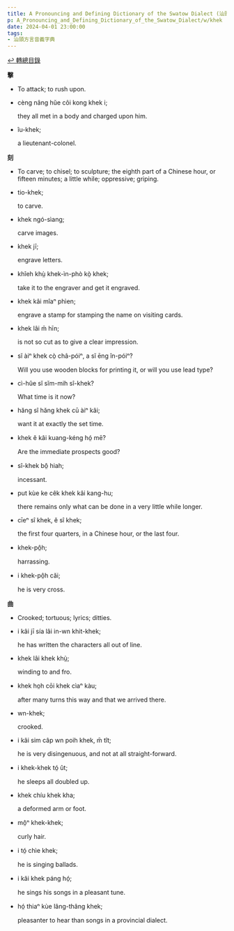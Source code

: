 ```yaml
---
title: A Pronouncing and Defining Dictionary of the Swatow Dialect (汕頭方言音義字典) / khek
p: A_Pronouncing_and_Defining_Dictionary_of_the_Swatow_Dialect/w/khek
date: 2024-04-01 23:00:00
tags: 
- 汕頭方言音義字典
---
```


[↩️ 轉總目錄](/A_Pronouncing_and_Defining_Dictionary_of_the_Swatow_Dialect)


**擊**
- To attack; to rush upon.

- cèng nâng hŭe côi kong khek i;

  they all met in a body and charged upon him.

- îu-khek;

  a lieutenant-colonel.

**刻**
- To carve; to chisel; to sculpture; the eighth part of a Chinese hour, or fifteen minutes; a little while; oppressive; griping.

- tio-khek;

  to carve.

- khek ngó-sìang;

  carve images.

- khek jī;

  engrave letters.

- khîeh khṳ̀ khek-ìn-phò kò̤ khek;

  take it to the engraver and get it engraved.

- khek kâi mîaⁿ phìen;

  engrave a stamp for stamping the name on visiting cards.

- khek lâi m̄ hīn;

  is not so cut as to give a clear impression.

- sĭ àiⁿ khek cò̤ châ-póiⁿ, a sĭ ēng în-póiⁿ?

  Will you use wooden blocks for printing it, or will you use lead type?

- cì-hûe sĭ sĭm-mih sî-khek?

  What time is it now?

- hăng sî hăng khek cū àiⁿ kâi;

  want it at exactly the set time.

- khek ĕ kâi kuang-kéng hó̤ mē?

  Are the immediate prospects good?

- sî-khek bô̤ hiah;

  incessant.

- put kùe ke cêk khek kâi kang-hu;

  there remains only what can be done in a very little while longer.

- cīeⁿ sî khek, ĕ sî khek;

  the first four quarters, in a Chinese hour, or the last four.

- khek-pô̤h;

  harrassing.

- i khek-pô̤h căi;

  he is very cross.

**曲**
- Crooked; tortuous; lyrics; ditties.

- i kâi jī sía lâi in-wn khit-khek;

  he has written the characters all out of line.

- khek lâi khek khṳ̀;

  winding to and fro.

- khek ho̤h cōi khek cìaⁿ kàu;

  after many turns this way and that we arrived there.

- wn-khek;

  crooked.

- i kâi sim câp wn poih khek, m̄ tît;

  he is very disingenuous, and not at all straight-forward.

- i khek-khek tó̤ ût;

  he sleeps all doubled up.

- khek chíu khek kha;

  a deformed arm or foot.

- mô̤ⁿ khek-khek;

  curly hair.

- i tó̤ chìe khek;

  he is singing ballads.

- i kâi khek páng hó̤;

  he sings his songs in a pleasant tune.

- hó̤ thiaⁿ kùe lâng-thâng khek;

  pleasanter to hear than songs in a provincial dialect.